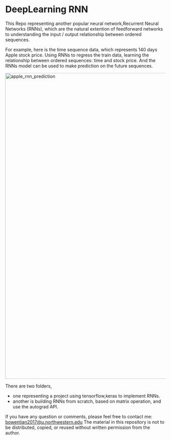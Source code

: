 # DeepLearning RNN
This Repo representing another popular neural network,Recurrent Neural Networks (RNNs), which are the natural extention of feedforward networks to understanding the input / output relationship between ordered sequences.

For example, here is the time sequence data, which represents 140 days Apple stock price. Using RNNs to regress the train data, learning the relationship between ordered sequences: time and stock price. And the RNNs model can be used to make prediction on the future sequences.

<img width="961" alt="apple_rnn_prediction" src="https://user-images.githubusercontent.com/36088488/39732428-e464f98a-5232-11e8-9a12-d1fe10a8b206.png">


There are two folders, 

- one representing a project using tensorflow,keras to implement RNNs. 
- another is building RNNs from scratch, based on matrix operation, and use the autograd API.


If you have any question or comments, please feel free to contact me: bowentian2017@u.northwestern.edu 
The material in this repository is not to be distributed, copied, or reused without written permission from the author.
